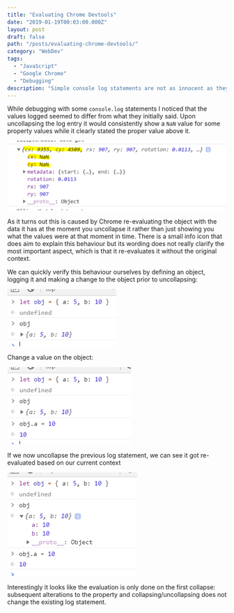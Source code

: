 ```yaml
---
title: "Evaluating Chrome Devtools"
date: "2019-01-19T00:03:00.000Z"
layout: post
draft: false
path: "/posts/evaluating-chrome-devtools/"
category: "WebDev"
tags:
  - "JavaScript"
  - "Google Chrome"
  - "Debugging"
description: "Simple console log statements are not as innocent as they might seem."
---
```


While debugging with some `console.log` statements I noticed that the values logged seemed to differ from what they initially said. Upon uncollapsing the log entry it would consistently show a `NaN` value for some property values while it clearly stated the proper value above it.

![Console output](./console-log.png)

As it turns out this is caused by Chrome re-evaluating the object with the data it has at the moment you uncollapse it rather than just showing you what the values were at that moment in time. There is a small info icon that does aim to explain this behaviour but its wording does not really clarify the most important aspect, which is that it re-evaluates it without the original context.

We can quickly verify this behaviour ourselves by defining an object, logging it and making a change to the object prior to uncollapsing:

![Declaring an object](./demo-initial.PNG)

Change a value on the object:

![Change property value](./demo-action.PNG)

If we now uncollapse the previous log statement, we can see it got re-evaluated based on our current context

![Uncollapse log statement](./demo-result.PNG)

Interestingly it looks like the evaluation is only done on the first collapse: subsequent alterations to the property and collapsing/uncollapsing does not change the existing log statement.